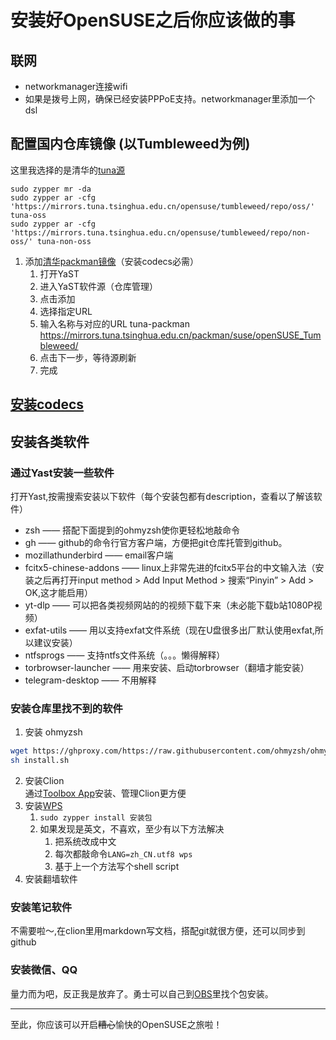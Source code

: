 # 安装好OpenSUSE之后你应该做的事
## 联网
  + networkmanager连接wifi
  + 如果是拨号上网，确保已经安装PPPoE支持。networkmanager里添加一个dsl
## 配置国内仓库镜像 (以Tumbleweed为例)
  这里我选择的是清华的[tuna源](https://mirrors.tuna.tsinghua.edu.cn/help/opensuse/)
  ```
  sudo zypper mr -da
  sudo zypper ar -cfg 'https://mirrors.tuna.tsinghua.edu.cn/opensuse/tumbleweed/repo/oss/' tuna-oss
  sudo zypper ar -cfg 'https://mirrors.tuna.tsinghua.edu.cn/opensuse/tumbleweed/repo/non-oss/' tuna-non-oss
  ```
  1. 添加[清华packman镜像](https://mirrors.tuna.tsinghua.edu.cn/help/opensuse/)（安装codecs必需）
      1. 打开YaST
     2. 进入YaST软件源（仓库管理）
     3. 点击添加
     4. 选择指定URL
     5. 输入名称与对应的URL
     tuna-packman  
     https://mirrors.tuna.tsinghua.edu.cn/packman/suse/openSUSE_Tumbleweed/
     6. 点击下一步，等待源刷新
     7. 完成
## [安装codecs](https://en.opensuse.org/SDB:Installing_codecs_from_Packman_repositories#Option_3:_YaST)
## 安装各类软件
### 通过Yast安装一些软件
  打开Yast,按需搜索安装以下软件（每个安装包都有description，查看以了解该软件）
  + zsh —— 搭配下面提到的ohmyzsh使你更轻松地敲命令
  + gh —— github的命令行官方客户端，方便把git仓库托管到github。
  + mozillathunderbird —— email客户端
  + fcitx5-chinese-addons —— linux上非常先进的fcitx5平台的中文输入法（安装之后再打开input method > Add Input Method > 搜索“Pinyin” > Add > OK,这才能启用）
  + yt-dlp —— 可以把各类视频网站的的视频下载下来（未必能下载b站1080P视频）
  + exfat-utils —— 用以支持exfat文件系统（现在U盘很多出厂默认使用exfat,所以建议安装）
  + ntfsprogs —— 支持ntfs文件系统（。。。懒得解释）
  + torbrowser-launcher —— 用来安装、启动torbrowser（翻墙才能安装）
  + telegram-desktop —— 不用解释
### 安装仓库里找不到的软件 
  1. 安装 ohmyzsh
  ```bash
  wget https://ghproxy.com/https://raw.githubusercontent.com/ohmyzsh/ohmyzsh/master/tools/install.sh
  sh install.sh
  ```
  2. 安装Clion  
     通过[Toolbox App](https://www.jetbrains.com/toolbox-app/)安装、管理Clion更方便
3. 安装[WPS](https://www.wps.cn/product/wpslinux#) 
   1. `sudo zypper install 安装包`
   2. 如果发现是英文，不喜欢，至少有以下方法解决
      1. 把系统改成中文
      2. 每次都敲命令`LANG=zh_CN.utf8 wps`
      3. 基于上一个方法写个shell script
4. 安装翻墙软件
### 安装笔记软件
不需要啦～,在clion里用markdown写文档，搭配git就很方便，还可以同步到github
### 安装微信、QQ
量力而为吧，反正我是放弃了。勇士可以自己到[OBS](https://build.opensuse.org/)里找个包安装。
***
至此，你应该可以开启~~糟心~~愉快的OpenSUSE之旅啦！

  
 
